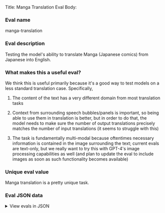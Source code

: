 Title: Manga Translation Eval
Body:

### Eval name

manga-translation

### Eval description

Testing the model's ability to translate Manga (Japanese comics) from Japanese into English.

### What makes this a useful eval?

We think this is useful primarily because it's a good way to test models on a less standard translation case.
Specifically,

1) The content of the text has a very different domain from most translation tasks

2) Context from surrounding speech bubbles/panels is important, so being able to use them in translation is better, but
   in order to do that, the model needs to make sure the number of output translations precisely matches the number of
   input translations (it seems to struggle with this)

3) The task is fundamentally multi-modal because oftentimes necessary information is contained in the image surrounding
   the text; current evals are text-only, but we really want to try this with GPT-4's image processing capabilities as
   well (and plan to update the eval to include images as soon as such functionality becomes available)

### Unique eval value

Manga translation is a pretty unique task.

### Eval JSON data

<details>

  <summary>View evals in JSON</summary>

### Eval

  ```jsonl

  {"input": [{"role": "system", "content": "Given a sequence of texts representing some pages of manga in Japanese, generate a high-quality English translation that accurately conveys the meaning and emotion of the original text. Each input line corresponds to a speech bubble or narration box in the manga, so please ensure that the number of output lines exactly matches the number of input lines. For example, if the input is:\n\n    テキスト1\n    テキスト2\n    テキスト3\n\n    The output should be:\n\n    text1\n    text2\n    text3\n\n    Please do not provide any explanation in the output other than the translation itself."}, {"role": "user", "content": "知らないって言ってるだろっ\nそんな借金なんて!"}], "ideal": "I don't know what you're talking about!\ni don't owe you!"}

{"input": [{"role": "system", "content": "Given a sequence of texts representing some pages of manga in Japanese, generate a high-quality English translation that accurately conveys the meaning and emotion of the original text. Each input line corresponds to a speech bubble or narration box in the manga, so please ensure that the number of output lines exactly matches the number of input lines. For example, if the input is:\n\n    テキスト1\n    テキスト2\n    テキスト3\n\n    The output should be:\n\n    text1\n    text2\n    text3\n\n    Please do not provide any explanation in the output other than the translation itself."}, {"role": "user", "content": "そうは言ってもなぁ\nレーネ..."}], "ideal": "well, I'm sorry...\nlene..."}

{"input": [{"role": "system", "content": "Given a sequence of texts representing some pages of manga in Japanese, generate a high-quality English translation that accurately conveys the meaning and emotion of the original text. Each input line corresponds to a speech bubble or narration box in the manga, so please ensure that the number of output lines exactly matches the number of input lines. For example, if the input is:\n\n    テキスト1\n    テキスト2\n    テキスト3\n\n    The output should be:\n\n    text1\n    text2\n    text3\n\n    Please do not provide any explanation in the output other than the translation itself."}, {"role": "user", "content": "こっちにゃ借用書があんだよ\nトルティヤーノに借りた金はちゃんと返して貰わねぇと"}], "ideal": "we've got proof here...\nYou know we need you to pay us back..."}

{"input": [{"role": "system", "content": "Given a sequence of texts representing some pages of manga in Japanese, generate a high-quality English translation that accurately conveys the meaning and emotion of the original text. Each input line corresponds to a speech bubble or narration box in the manga, so please ensure that the number of output lines exactly matches the number of input lines. For example, if the input is:\n\n    テキスト1\n    テキスト2\n    テキスト3\n\n    The output should be:\n\n    text1\n    text2\n    text3\n\n    Please do not provide any explanation in the output other than the translation itself."}, {"role": "user", "content": "知るもんかっ"}], "ideal": "how should I know!?"}

{"input": [{"role": "system", "content": "Given a sequence of texts representing some pages of manga in Japanese, generate a high-quality English translation that accurately conveys the meaning and emotion of the original text. Each input line corresponds to a speech bubble or narration box in the manga, so please ensure that the number of output lines exactly matches the number of input lines. For example, if the input is:\n\n    テキスト1\n    テキスト2\n    テキスト3\n\n    The output should be:\n\n    text1\n    text2\n    text3\n\n    Please do not provide any explanation in the output other than the translation itself."}, {"role": "user", "content": "父親がカジノで作った借金なんて..."}], "ideal": "how should I know about my father's debt in casinos..."}

  ```

</details>


